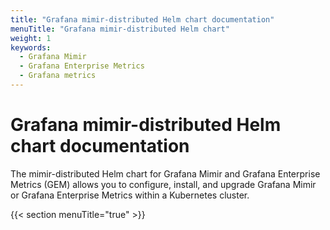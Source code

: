 ```yaml
---
title: "Grafana mimir-distributed Helm chart documentation"
menuTitle: "Grafana mimir-distributed Helm chart"
weight: 1
keywords:
  - Grafana Mimir
  - Grafana Enterprise Metrics
  - Grafana metrics
---
```


# Grafana mimir-distributed Helm chart documentation

The mimir-distributed Helm chart for Grafana Mimir and Grafana Enterprise Metrics (GEM) allows you to configure, install, and upgrade Grafana Mimir or Grafana Enterprise Metrics within a Kubernetes cluster.

{{< section menuTitle="true" >}}
